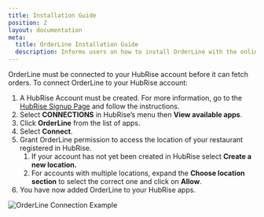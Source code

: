 ```yaml
---
title: Installation Guide
position: 2
layout: documentation
meta:
  title: OrderLine Installation Guide
  description: Informs users on how to install OrderLine with the online sale system.
---
```


OrderLine must be connected to your HubRise account before it can fetch orders.  To connect OrderLine to your HubRise account:

1. A HubRise Account must be created.  For more information, go to the [HubRise Signup Page](https://manager.hubrise.com/signup) and follow the instructions.
1. Select **CONNECTIONS** in HubRise’s menu then **View available apps**.
1. Click **OrderLine** from the list of apps.
1. Select **Connect**.
1. Grant OrderLine permission to access the location of your restaurant registered in HubRise.  
    1. If your account has  not yet been created in HubRise select **Create a new location.**
    1. For accounts with multiple locations, expand the **Choose location section** to select the correct one and click on **Allow**.
1. You have now added OrderLine to your HubRise apps.

![OrderLine Connection Example](../images/004-connect-orderline.gif)
